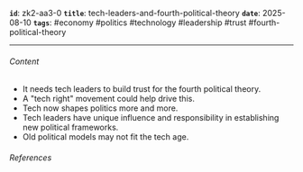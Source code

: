 **`id`**: zk2-aa3-0
**`title`**: tech-leaders-and-fourth-political-theory
**`date`**: 2025-08-10
**`tags`**: #economy #politics #technology #leadership #trust #fourth-political-theory

---

###### Content

-   It needs tech leaders to build trust for the fourth political theory.
-   A "tech right" movement could help drive this.
-   Tech now shapes politics more and more.
-   Tech leaders have unique influence and responsibility in establishing new political frameworks.
-   Old political models may not fit the tech age.

###### References
